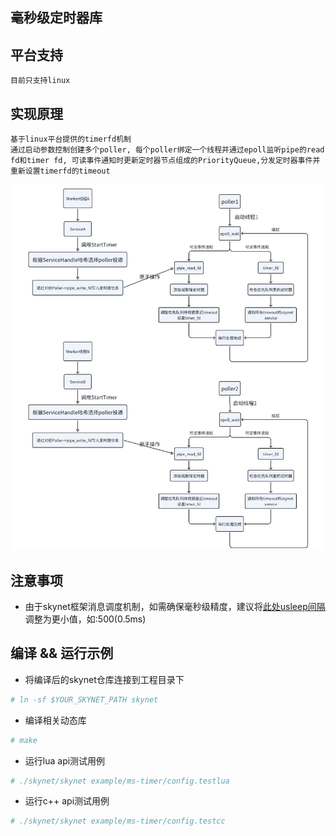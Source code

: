 ## 毫秒级定时器库

## 平台支持
```
目前只支持linux
```

## 实现原理
```
基于linux平台提供的timerfd机制
通过启动参数控制创建多个poller, 每个poller绑定一个线程并通过epoll监听pipe的read fd和timer fd, 可读事件通知时更新定时器节点组成的PriorityQueue,分发定时器事件并重新设置timerfd的timeout
```
![flowchart](https://github.com/xingshuo/skynet-ext/blob/main/doc/MSTimerArch.png)

## 注意事项
* 由于skynet框架消息调度机制，如需确保毫秒级精度，建议将[此处usleep间隔](https://github.com/cloudwu/skynet/blob/master/skynet-src/skynet_start.c#L137)调整为更小值，如:500(0.5ms)

## 编译 && 运行示例
* 将编译后的skynet仓库连接到工程目录下
```bash
# ln -sf $YOUR_SKYNET_PATH skynet
```
* 编译相关动态库
```bash
# make
```
* 运行lua api测试用例
```bash
# ./skynet/skynet example/ms-timer/config.testlua
```
* 运行c++ api测试用例
```bash
# ./skynet/skynet example/ms-timer/config.testcc
```